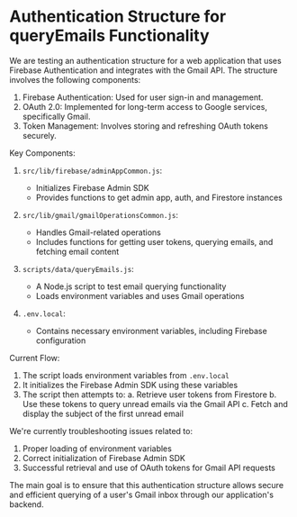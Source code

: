 # Authentication Structure for queryEmails Functionality

We are testing an authentication structure for a web application that uses Firebase Authentication and integrates with the Gmail API. The structure involves the following components:

1. Firebase Authentication: Used for user sign-in and management.
2. OAuth 2.0: Implemented for long-term access to Google services, specifically Gmail.
3. Token Management: Involves storing and refreshing OAuth tokens securely.

Key Components:

1. `src/lib/firebase/adminAppCommon.js`: 
   - Initializes Firebase Admin SDK
   - Provides functions to get admin app, auth, and Firestore instances

2. `src/lib/gmail/gmailOperationsCommon.js`:
   - Handles Gmail-related operations
   - Includes functions for getting user tokens, querying emails, and fetching email content

3. `scripts/data/queryEmails.js`:
   - A Node.js script to test email querying functionality
   - Loads environment variables and uses Gmail operations

4. `.env.local`:
   - Contains necessary environment variables, including Firebase configuration

Current Flow:
1. The script loads environment variables from `.env.local`
2. It initializes the Firebase Admin SDK using these variables
3. The script then attempts to:
   a. Retrieve user tokens from Firestore
   b. Use these tokens to query unread emails via the Gmail API
   c. Fetch and display the subject of the first unread email

We're currently troubleshooting issues related to:
1. Proper loading of environment variables
2. Correct initialization of Firebase Admin SDK
3. Successful retrieval and use of OAuth tokens for Gmail API requests

The main goal is to ensure that this authentication structure allows secure and efficient querying of a user's Gmail inbox through our application's backend.
